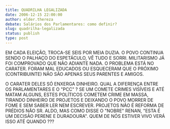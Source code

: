 ```yaml
---
title: QUADRILHA LEGALIZADA
date: 2006-12-15 22:00:00
author: elder.thereza
debate: Salários dos Parlamentares: como definir?
slug: quadrilha-legalizada
status: publish 
type: post
---
```


EM CADA ELEIÇÃO, TROCA-SE SEIS POR MEIA DUZIA. O POVO CONTINUA SENDO O PALHAÇO DO ESPETÁCULO, VÊ TUDO E SORRI. MILITARISMO JÁ FOI COMPROVADO QUE NÃO ADIANTE NADA. O PROBLEMA ESTÁ NO CARATER. FORAM MAL EDUCADOS OU ESQUECERAM QUE O PRÓXIMO (CONTRIBUINTE) NÃO SÃO APENAS SEUS PARENTES E AMIGOS.  

O CARATER DELES SÓ ENXERGA DINHEIRO. QUAL A DIFERENÇA ENTRE OS PARLAMENTARES E O "PCC" ? SE UM COMETE CRIMES VISÍVEIS E ATÉ MATAM ALGUNS, ESTES POLÍTICOS COMETEM CRIME EM MASSA, TIRANDO DINHEIRO DE PROJETOS E DEIXANDO O POVO MORRER DE FOME E SEM SABER LER NEM ESCREVER. PROJETOS NÃO É REFORMA DE PRÉDIOS NÃO SR. ALDO, MAS COMO DISSE O "NOBRE" RENAN, "ESTA É UM DECISÃO PERENE E DURADOURA". QUEM DE NÓS ESTIVER VIVO VERÁ ISSO ATÉ QUANDO ???
